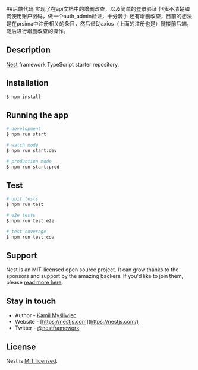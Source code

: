 ##后端代码
实现了在api文档中的增删改查，以及简单的登录验证
但我不清楚如何使用账户密码，做一个auth_admin验证，十分棘手
还有增删改查，目前的想法是在prsima中注册相关的条目，然后借助axios（上面的注册也是）链接前后端，随后进行增删改查的操作。

## Description

[Nest](https://github.com/nestjs/nest) framework TypeScript starter repository.

## Installation

```bash
$ npm install
```

## Running the app

```bash
# development
$ npm run start

# watch mode
$ npm run start:dev

# production mode
$ npm run start:prod
```

## Test

```bash
# unit tests
$ npm run test

# e2e tests
$ npm run test:e2e

# test coverage
$ npm run test:cov
```

## Support

Nest is an MIT-licensed open source project. It can grow thanks to the sponsors and support by the amazing backers. If you'd like to join them, please [read more here](https://docs.nestjs.com/support).

## Stay in touch

- Author - [Kamil Myśliwiec](https://kamilmysliwiec.com)
- Website - [https://nestjs.com](https://nestjs.com/)
- Twitter - [@nestframework](https://twitter.com/nestframework)

## License

Nest is [MIT licensed](LICENSE).
